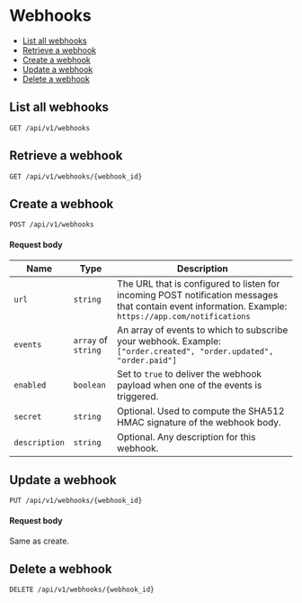 # Webhooks

- [List all webhooks](#list-all-webhooks)
- [Retrieve a webhook](#retrieve-a-webhook)
- [Create a webhook](#create-a-webhook)
- [Update a webhook](#update-a-webhook)
- [Delete a webhook](#delete-a-webhook)

## List all webhooks

```
GET /api/v1/webhooks
```

## Retrieve a webhook

```
GET /api/v1/webhooks/{webhook_id}
```

## Create a webhook

```
POST /api/v1/webhooks
```

#### Request body

| Name          | Type                | Description                                                                                                                                           |
| ------------- | ------------------- | ----------------------------------------------------------------------------------------------------------------------------------------------------- |
| `url`         | `string`            | The URL that is configured to listen for incoming POST notification messages that contain event information. Example: `https://app.com/notifications` |
| `events`      | `array` of `string` | An array of events to which to subscribe your webhook. Example: `["order.created", "order.updated", "order.paid"]`                                    |
| `enabled`     | `boolean`           | Set to `true` to deliver the webhook payload when one of the events is triggered.                                                                     |
| `secret`      | `string`            | Optional. Used to compute the SHA512 HMAC signature of the webhook body.                                                                              |
| `description` | `string`            | Optional. Any description for this webhook.                                                                                                           |

## Update a webhook

```
PUT /api/v1/webhooks/{webhook_id}
```

#### Request body

Same as create.

## Delete a webhook

```
DELETE /api/v1/webhooks/{webhook_id}
```

